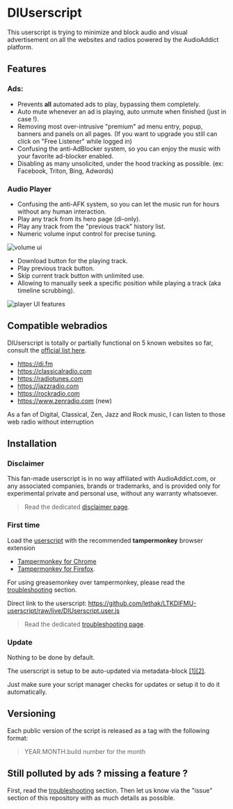 # DIUserscript

This userscript is trying to minimize and block audio and visual advertisement on all the websites and radios powered by the AudioAddict platform.

## Features

### Ads:
* Prevents **all** automated ads to play, bypassing them completely.
* Auto mute whenever an ad is playing, auto unmute when finished (just in case !).
* Removing most over-intrusive "premium" ad menu entry, popup, banners and panels on all pages. (If you want to upgrade you still can click on "Free Listener" while logged in)
* Confusing the anti-AdBlocker system, so you can enjoy the music with your favorite ad-blocker enabled.
* Disabling as many unsolicited, under the hood tracking as possible. (ex: Facebook, Triton, Bing, Adwords)

### Audio Player
* Confusing the anti-AFK system, so you can let the music run for hours without any human interaction.
* Play any track from its hero page (di-only).
* Play any track from the "previous track" history list.
* Numeric volume input control for precise tuning. 

![volume ui](https://i.imgur.com/TmkQ3QT.png "volume ui")

* Download button for the playing track.
* Play previous track button.
* Skip current track button with unlimited use.
* Allowing to manually seek a specific position while playing a track (aka timeline scrubbing).

![player UI features](https://i.imgur.com/yuIvdoX.png "player UI features")

## Compatible webradios

DIUserscript is totally or partially functional on 5 known websites so far, consult the [official list here](https://www.audioaddict.com).

* https://di.fm
* https://classicalradio.com
* https://radiotunes.com
* https://jazzradio.com
* https://rockradio.com
* https://www.zenradio.com (new)

As a fan of Digital, Classical, Zen, Jazz and Rock music, I can listen to those web radio without interruption

## Installation

### Disclaimer

This fan-made userscript is in no way affiliated with AudioAddict.com, or any associated companies, brands or trademarks, and is provided only for experimental private and personal use, without any warranty whatsoever.

> Read the dedicated [disclaimer page](./doc/disclaimer.md).

### First time
Load the [userscript](https://github.com/lethak/LTKDIFMU-userscript/raw/live/DIUserscript.user.js) with the recommended __tampermonkey__ browser extension
* [Tampermonkey for Chrome](https://chrome.google.com/webstore/detail/tampermonkey/dhdgffkkebhmkfjojejmpbldmpobfkfo)
* [Tampermonkey for Firefox](https://addons.mozilla.org/fr/firefox/addon/tampermonkey/).

For using greasemonkey over tampermonkey, please read the [troubleshooting](./doc/troubleshooting.md) section. 

Direct link to the userscript: https://github.com/lethak/LTKDIFMU-userscript/raw/live/DIUserscript.user.js

> Read the dedicated [troubleshooting page](./doc/troubleshooting.md).

### Update

Nothing to be done by default.

The userscript is setup to be auto-updated via metadata-block [[1]](https://wiki.greasespot.net/Metadata_Block)[[2]](https://tampermonkey.net/documentation.php#_updateURL).

Just make sure your script manager checks for updates or setup it to do it automatically.


## Versioning

Each public version of the script is released as a tag with the following format:

> YEAR.MONTH.build number for the month


## Still polluted by ads ? missing a feature ?

First, read the [troubleshooting](./doc/troubleshooting.md) section. Then let us know via the "issue" section of this repository with as much details as possible.
